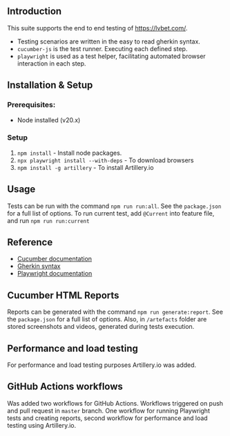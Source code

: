 ## Introduction

This suite supports the end to end testing of https://lvbet.com/.

- Testing scenarios are written in the easy to read gherkin syntax.
- `cucumber-js` is the test runner. Executing each defined step.
- `playwright` is used as a test helper, facilitating automated browser interaction in each step.

## Installation & Setup

### Prerequisites:

- Node installed (v20.x)

### Setup

1. `npm install` - Install node packages.
2. `npx playwright install --with-deps` - To download browsers
3. `npm install -g artillery` - To install Artillery.io

## Usage

Tests can be run with the command `npm run run:all`. See the `package.json` for a full list of options.
To run current test, add `@Current` into feature file, and run `npm run run:current`

## Reference

- [Cucumber documentation](https://cucumber.io/docs/installation/javascript/)
- [Gherkin syntax](https://cucumber.io/docs/gherkin/reference/)
- [Playwright documentation](https://playwright.dev/docs/intro)

## Cucumber HTML Reports

Reports can be generated with the command `npm run generate:report`. See the `package.json` for a full list of options.
Also, in `/artefacts` folder are stored screenshots and videos, generated during tests execution. 

## Performance and load testing

For performance and load testing purposes Artillery.io was added.

## GitHub Actions workflows

Was added two workflows for GitHub Actions. Workflows triggered on push and pull request in `master` branch. 
One workflow for running Playwright tests and creating reports, second workflow for performance and load testing using Artillery.io.


